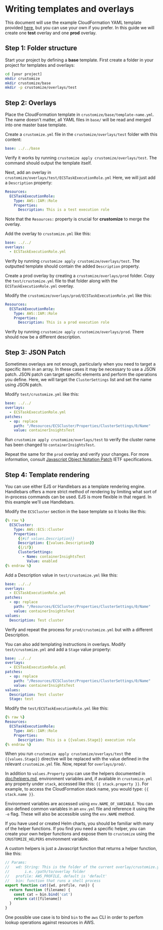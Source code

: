 # Writing templates and overlays

This document will use the example CloudFormation YAML template
provided
[here](https://docs.aws.amazon.com/AWSCloudFormation/latest/UserGuide/quickref-ecs.html),
but you can use your own if you prefer. In this guide we will create
one **test** overlay and one **prod** overlay.

## Step 1: Folder structure
Start your project by defining a **base** template. First
create a folder in your project for templates and overlays:

```bash
cd [your project]
mkdir crustomize
mkdir crustomize/base
mkdir -p crustomize/overlays/test
```

## Step 2: Overlays

Place the CloudFormation template in `crustomize/base/template-name.yml`.
The name doesn't matter, all YAML files in `base/` will be read and
merged into one master base template.

Create a `crustomize.yml` file in the `crustomize/overlays/test` folder
with this content:

```yml
base: ../../base
```

Verify it works by running `crustomize apply crustomize/overlays/test`. The
command should output the template itself.

Next, add an overlay in `crustomize/overlays/test/ECSTaskExecutionRole.yml`
Here, we will just add a `Description` property:

```yml
Resources:
  ECSTaskExecutionRole:
    Type: AWS::IAM::Role
    Properties:
      Description: This is a test execution role
```
Note that the `Resources:` property is crucial for **crustomize** to merge
the overlay.

Add the overlay to `crustomize.yml` like this:

```yml
base: ../../
overlays:
  - ECSTaskExecutionRole.yml
```

Verify by running `crustomize apply crustomize/overlays/test`. The outputted
template should contain the added `Description` property.

Create a prod overlay by creating a `crustomize/overlays/prod` folder.
Copy the `test/crustomize.yml` file to that folder along with the
`ECSTaskExecutionRole.yml` overlay.

Modify the `crustomize/overlays/prod/ECSTaskExecutionRole.yml` like this:

```yml
Resources:
  ECSTaskExecutionRole:
    Type: AWS::IAM::Role
    Properties:
      Description: This is a prod execution role
```

Verify by running `crustomize apply crustomize/overlays/prod`. There should
now be a different description.

## Step 3: JSON Patch

Sometimes overlays are not enough, particularly when you need to target
a specific item in an array. In these cases it may be necessary to use
a JSON patch. JSON patch can target specific elements and perform the
operations you define. Here, we will target the `ClusterSettings` list
and set the name using JSON patch.

Modify `test/crustomize.yml` like this:

```yml
base: ../../
overlays:
  - ECSTaskExecutionRole.yml
patches:
  - op: replace
    path: "/Resources/ECSCluster/Properties/ClusterSettings/0/Name"
    value: containerInsightsTest
```

Run `crustomize apply crustomize/overlays/test` to verify the cluster
name has been changed to `containerInsightsTest`.

Repeat the same for the `prod` overlay and verify your changes.
For more information, consult [Javascript Object Notation
Patch](https://datatracker.ietf.org/doc/html/rfc6902)
IETF specifications.

## Step 4: Template rendering

You can use either EJS or Handlebars as a template rendering engine.
Handlebars offers a more strict method of rendering by limiting
what sort of in-process commands can be used. EJS is more flexible
in that regard. In this example we'll use Handlebars.

Modify the `ECSCluster` section in the base template so it looks like this:

```yml
{% raw %}
  ECSCluster:
    Type: AWS::ECS::Cluster
    Properties:
      {{#if values.Description}}
      Description: {{values.Description}}
      {{/if}}
      ClusterSettings:
        - Name: containerInsightsTest
          Value: enabled
{% endraw %}
```

Add a Description value in `test/crustomize.yml` like this:

```yml
base: ../../
overlays:
  - ECSTaskExecutionRole.yml
patches:
  - op: replace
    path: "/Resources/ECSCluster/Properties/ClusterSettings/0/Name"
    value: containerInsightsTest
values:
  Description: Test cluster
```

Verify and repeat the process for `prod/crustomize.yml` but with a different
Description.

You can also add templating instructions in overlays. Modify
`test/crustomize.yml` and add a `Stage` value property:

```yml
base: ../../
overlays:
  - ECSTaskExecutionRole.yml
patches:
  - op: replace
    path: "/Resources/ECSCluster/Properties/ClusterSettings/0/Name"
    value: containerInsightsTest
values:
  Description: Test cluster
  Stage: test
```

Modify the `test/ECSTaskExecutionRole.yml` like this:

```yml
{% raw %}
Resources:
  ECSTaskExecutionRole:
    Type: AWS::IAM::Role
    Properties:
      Description: This is a {{values.Stage}} execution role
{% endraw %}
```

When you run `crustomize apply crustomize/overlays/test` the `{{values.Stage}}`
directive will be replaced with the value defined in the relevant
`crustomize.yml` file. Now, repeat for `overlays/prod/`.

In addition to `values.Property` you can use the helpers documented in
[doc/helpers.md](./helpers.md), environment variables and, if available
in `crustomize.yml` any property under `stack`, accessed like this:
`{{ stack.property }}`. For example, to access the CloudFormation stack
name, you would type: `{{ stack.name }}`.

Environment variables are accessed using `env.NAME_OF_VARIABLE`.
You can also defined common variables in an `env.yml` file and reference
it using the `-e` flag. These will also be accessible using the `env.NAME`
method.

If you have used or created Helm charts, you should be familiar with many
of the helper functions. If you find you need a specific helper, you can
create your own helper functions and expose them to `crustomize` using the
`CRUSTOMIZE_HELPERS` environment variable.

A custom helpers is just a Javascript function that returns a helper
function, like this:

```javascript
// Params:
//   wd: String: This is the folder of the current overlay/crustomize.yml
//       i.e. /path/to/overlay folder
//   profile: AWS_PROFILE, default is 'default'
//   bin: function that runs a shell process
export function cat({wd, profile, run}) {
  return function (filename) {
    const cat = bin.bind('cat')
    return cat([filename])
  }
}
```

One possible use case is to bind `bin` to the `aws` CLI in order to perfom
lookup operations against resources in AWS.